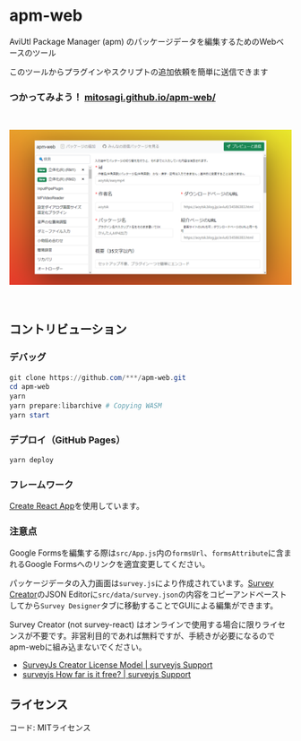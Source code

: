 # apm-web

AviUtl Package Manager (apm) のパッケージデータを編集するためのWebベースのツール

このツールからプラグインやスクリプトの追加依頼を簡単に送信できます

### つかってみよう！ [mitosagi.github.io/apm-web/](https://mitosagi.github.io/apm-web/)

<br>

![スクリーンショット](./img/screen1.png)

<br>

## コントリビューション

### デバッグ

```powershell
git clone https://github.com/***/apm-web.git
cd apm-web
yarn
yarn prepare:libarchive # Copying WASM
yarn start
```

### デプロイ（GitHub Pages）

```powershell
yarn deploy
```

### フレームワーク

[Create React App](https://github.com/facebook/create-react-app)を使用しています。

### 注意点

Google Formsを編集する際は`src/App.js`内の`formsUrl`、`formsAttribute`に含まれるGoogle Formsへのリンクを適宜変更してください。

パッケージデータの入力画面は`survey.js`により作成されています。[Survey Creator](https://surveyjs.io/create-survey)のJSON Editorに`src/data/survey.json`の内容をコピーアンドペーストしてから`Survey Designer`タブに移動することでGUIによる編集ができます。

Survey Creator (not survey-react) はオンラインで使用する場合に限りライセンスが不要です。非営利目的であれば無料ですが、手続きが必要になるのでapm-webに組み込まないでください。

- [SurveyJs Creator License Model | surveyjs Support](https://web.archive.org/web/20220219115047/https://surveyjs.answerdesk.io/ticket/details/t8256/surveyjs-creator-license-model)
- [surveyjs How far is it free? | surveyjs Support](https://web.archive.org/web/20220219115407/https://surveyjs.answerdesk.io/ticket/details/t2733/surveyjs-how-far-is-it-free)

## ライセンス

コード: MITライセンス
